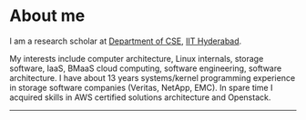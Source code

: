 # About me

I am a research scholar at [Department of CSE](http://cse.iith.ac.in), [IIT Hyderabad](http://www.iith.ac.in).

My interests include computer architecture, Linux internals, storage software, IaaS, BMaaS cloud computing, software engineering, software architecture. I have about 13 years systems/kernel programming experience in storage software companies (Veritas, NetApp, EMC). In spare time I acquired skills in AWS certified solutions architecture and Openstack.

---

